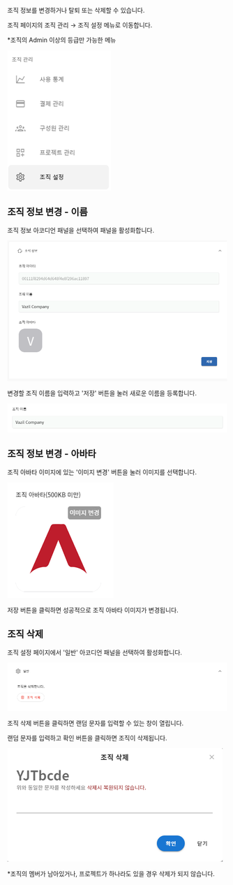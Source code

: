 조직 정보를 변경하거나 탈퇴 또는 삭제할 수 있습니다.

조직 페이지의 조직 관리 → 조직 설정 메뉴로 이동합니다.

\*조직의 Admin 이상의 등급만 가능한 메뉴

![img1](https://raw.githubusercontent.com/vazilcompany/vridge-docs/main/guide/img/organization/settings_01.png)  


  

조직 정보 변경 - 이름
-------------


조직 정보 아코디언 패널을 선택하여 패널을 활성화합니다.

![img1](https://raw.githubusercontent.com/vazilcompany/vridge-docs/main/guide/img/organization/settings_02.png)  


  

변경할 조직 이름을 입력하고 '저장' 버튼을 눌러 새로운 이름을 등록합니다.

![img1](https://raw.githubusercontent.com/vazilcompany/vridge-docs/main/guide/img/organization/settings_03.png)  


  

조직 정보 변경 - 아바타
--------------


조직 아바타 이미지에 있는 '이미지 변경' 버튼을 눌러 이미지를 선택합니다.

  

![img1](https://raw.githubusercontent.com/vazilcompany/vridge-docs/main/guide/img/organization/settings_04.png)  


  

저장 버튼을 클릭하면 성공적으로 조직 아바타 이미지가 변경됩니다.

  

조직 삭제
-----


조직 설정 페이지에서 '일반' 아코디언 패널을 선택하여 활성화합니다.

  

![img1](https://raw.githubusercontent.com/vazilcompany/vridge-docs/main/guide/img/organization/settings_05.png)  


  

조직 삭제 버튼을 클릭하면 랜덤 문자를 입력할 수 있는 창이 열립니다.

랜덤 문자를 입력하고 확인 버튼을 클릭하면 조직이 삭제됩니다.

![img1](https://raw.githubusercontent.com/vazilcompany/vridge-docs/main/guide/img/organization/settings_06.png)  


\*조직의 멤버가 남아있거나, 프로젝트가 하나라도 있을 경우 삭제가 되지 않습니다.